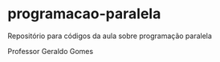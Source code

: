 # programacao-paralela
Repositório para códigos da aula sobre programação paralela

Professor Geraldo Gomes
